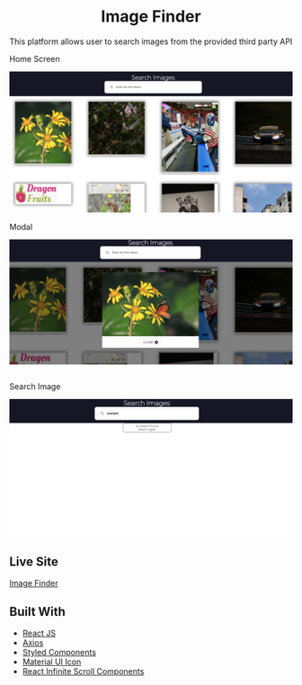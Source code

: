 <h1 align="center"> Image Finder  </h1>

This platform allows user to search images from the provided third party API

Home Screen

![Image](/src/assets/Home.png)

Modal

![Image](/src/assets/Modal.png)

Search Image

![Image](/src/assets/Search.png)

## Live Site

[Image Finder](https://doggofinder.netlify.app/)

## Built With

- [React JS](https://reactjs.org/docs/getting-started.html/)
- [Axios](https://github.com/axios/axios)
- [Styled Components](https://styled-components.com/)
- [Material UI Icon](https://material-ui.com/components/material-icons/)
- [React Infinite Scroll Components](https://github.com/ankeetmaini/react-infinite-scroll-component)
